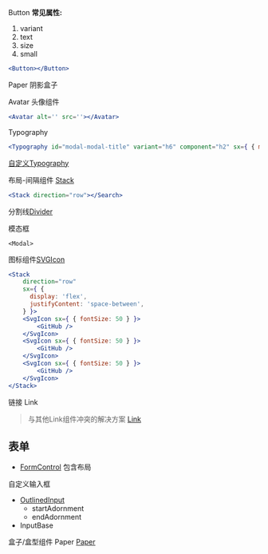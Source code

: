 Button
**常见属性:**
1. variant
2. text
3. size
4. small
```jsx
<Button></Button>
```

Paper 阴影盒子

Avatar 头像组件
```jsx
<Avatar alt='' src=''></Avatar>
```

Typography
```jsx
<Typography id="modal-modal-title" variant="h6" component="h2" sx={ { mt: 2 } }>Text in a modal</Typography>
```

[自定义Typography](https://mui.com/material-ui/customization/typography/)

布局-间隔组件 [Stack](https://mui.com/zh/material-ui/react-stack/)
```jsx
<Stack direction="row"></Search>
```

分割线[Divider](https://mui.com/zh/material-ui/react-divider/)

模态框
```tsx
<Modal>
```

图标组件[SVGIcon](https://mui.com/zh/material-ui/icons/#svgicon)
```jsx
<Stack 
	direction="row" 
	sx={ {
      display: 'flex',
      justifyContent: 'space-between',
    } }>
	<SvgIcon sx={ { fontSize: 50 } }>
        <GitHub />
    </SvgIcon>
    <SvgIcon sx={ { fontSize: 50 } }>
	    <GitHub />
    </SvgIcon>
    <SvgIcon sx={ { fontSize: 50 } }>
        <GitHub />
    </SvgIcon>
</Stack>
```

链接 Link 
> 与其他Link组件冲突的解决方案 [Link](https://mui.com/zh/material-ui/guides/routing/#link)

## 表单
- [FormControl](https://mui.com/zh/material-ui/api/form-control/) 包含布局

自定义输入框

- [OutlinedInput](https://mui.com/zh/material-ui/api/outlined-input/)
    - startAdornment
    - endAdornment
- InputBase

盒子/盒型组件 Paper
[Paper](https://mui.com/material-ui/react-paper/)
